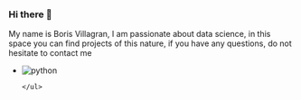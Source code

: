 ### Hi there 👋
<!DOCTYPE html>
<html lang="en">
<head>
    <meta charset="UTF-8">
    <meta http-equiv="X-UA-Compatible" content="IE=edge">
    <meta name="viewport" content="width=device-width, initial-scale=1.0">
    

</head>
<body>
      <p> My name is Boris Villagran, I am passionate about data science, in this space you can find projects of this nature, if you have any questions, do not hesitate to contact me </p>
    <ul> 
        <li><img src="https://www.google.com/url?sa=i&url=https%3A%2F%2Fgithub.com%2Fmarcoshsq%2FPython100DaysOfCode&psig=AOvVaw2U9FkPIRHq_kSQshWJQ03a&ust=1686167308609000&source=images&cd=vfe&ved=0CBEQjRxqFwoTCICjxO20r_8CFQAAAAAdAAAAABAI" alt='python' ></img> </li>
        
    </ul>
    
</body>
</html>
<!--

